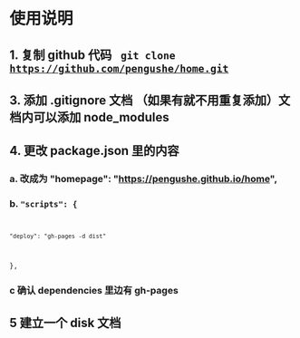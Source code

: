 # 使用说明
## 1. 复制 github 代码 <code> git clone https://github.com/pengushe/home.git </code>

## 3. 添加 .gitignore 文档 （如果有就不用重复添加）文档内可以添加 node_modules

## 4. 更改 package.json 里的内容 
### a.  改成为 "homepage": "https://pengushe.github.io/home",
### b. <code>"scripts": {
    "deploy": "gh-pages -d dist"
  }, </code>
### c 确认 dependencies 里边有 gh-pages
## 5 建立一个 disk 文档
